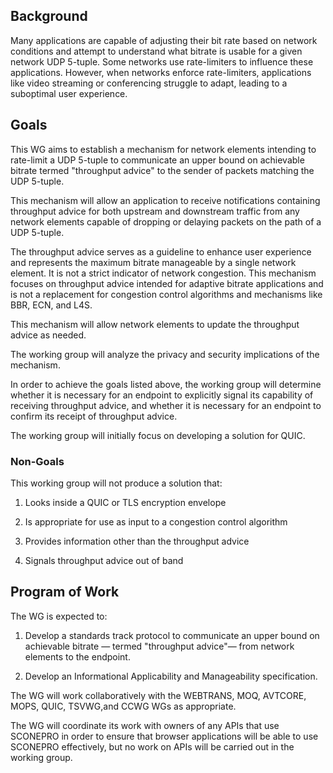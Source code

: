 ## Background

Many applications are capable of adjusting their bit rate based on
network conditions and attempt to understand what bitrate is usable for
a given network UDP 5-tuple. Some networks use rate-limiters to
influence these applications. However, when networks enforce
rate-limiters, applications like video streaming or conferencing
struggle to adapt, leading to a suboptimal user experience.

## Goals

This WG aims to establish a mechanism for network elements intending to
rate-limit a UDP 5-tuple to communicate an upper bound on achievable
bitrate termed "throughput advice" to the sender of packets matching 
the UDP 5-tuple.

This mechanism will allow an application to receive notifications
containing throughput advice for both upstream and downstream traffic
from any network elements capable of dropping or delaying packets on the
path of a UDP 5-tuple.

The throughput advice serves as a guideline to enhance user experience
and represents the maximum bitrate manageable by a single network
element. It is not a strict indicator of network congestion. This
mechanism focuses on throughput advice intended for adaptive bitrate
applications and is not a replacement for congestion control algorithms
and mechanisms like BBR, ECN, and L4S.

This mechanism will allow network elements to update the throughput
advice as needed.

The working group will analyze the privacy and security implications of
the mechanism.

In order to achieve the goals listed above, the working group will
determine whether it is necessary for an endpoint to explicitly signal
its capability of receiving throughput advice, and whether it is
necessary for an endpoint to confirm its receipt of throughput advice.

The working group will initially focus on developing a solution for
QUIC.

### Non-Goals

This working group will not produce a solution that:

1. Looks inside a QUIC or TLS encryption envelope

2. Is appropriate for use as input to a congestion control algorithm

3. Provides information other than the throughput advice

4. Signals throughput advice out of band

## Program of Work

The WG is expected to:

1. Develop a standards track protocol to communicate an upper bound on
achievable bitrate — termed "throughput advice"— from network elements
to the endpoint.

2. Develop an Informational Applicability and Manageability
specification.

The WG will work collaboratively with the WEBTRANS, MOQ, AVTCORE, MOPS,
QUIC, TSVWG,and CCWG WGs as appropriate.

The WG will coordinate its work with owners of any APIs that use
SCONEPRO in order to ensure that browser applications will be able to
use SCONEPRO effectively, but no work on APIs will be carried out in the
working group.

